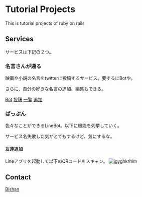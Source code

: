 # Tutorial Projects

This is tutorial projects of ruby on rails

## Services

サービスは下記の２つ。

### 名言さんが通る
映画や小説の名言をtwitterに投稿するサービス。要するにBotや。

さらに、自分の好きな名言の追加、編集もできる。

[Bot](https://twitter.com/meigensanBot)
[投稿](https://pappen.herokuapp.com/)
[一覧](https://pappen.herokuapp.com/maxims/new)
[追加](https://pappen.herokuapp.com/maxims)

### ぱっぷん
色々なことができるLineBot。以下に機能を列挙していく。

サービス名失敗した気がとてもするけど、気にするな。

#### 友達追加
Lineアプリを起動して以下のQRコードをスキャン。
![jgyghkrhim](https://user-images.githubusercontent.com/34331230/45133814-3679ca80-b1d2-11e8-8766-d8d4b77ddf6d.png)



## Contact
[Bishan](mailto:belion.freee@gmail.com?subject=問い合わせ&body=以下に要件を記載します。)
